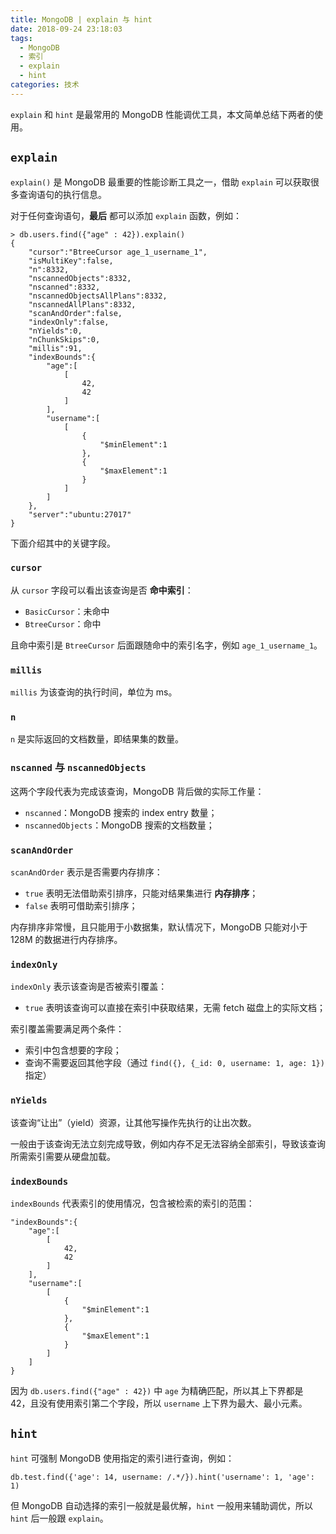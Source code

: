 ```yaml
---
title: MongoDB | explain 与 hint
date: 2018-09-24 23:18:03
tags:
  - MongoDB
  - 索引
  - explain
  - hint
categories: 技术
---
```


`explain` 和 `hint` 是最常用的 MongoDB 性能调优工具，本文简单总结下两者的使用。

## `explain`

`explain()` 是 MongoDB 最重要的性能诊断工具之一，借助 `explain` 可以获取很多查询语句的执行信息。

对于任何查询语句，**最后** 都可以添加 `explain` 函数，例如：

<!-- more -->

```
> db.users.find({"age" : 42}).explain()
{
    "cursor":"BtreeCursor age_1_username_1",
    "isMultiKey":false,
    "n":8332,
    "nscannedObjects":8332,
    "nscanned":8332,
    "nscannedObjectsAllPlans":8332,
    "nscannedAllPlans":8332,
    "scanAndOrder":false,
    "indexOnly":false,
    "nYields":0,
    "nChunkSkips":0,
    "millis":91,
    "indexBounds":{
        "age":[
            [
                42,
                42
            ]
        ],
        "username":[
            [
                {
                    "$minElement":1
                },
                {
                    "$maxElement":1
                }
            ]
        ]
    },
    "server":"ubuntu:27017"
}
```

下面介绍其中的关键字段。

### `cursor`

从 `cursor` 字段可以看出该查询是否 **命中索引**：

* `BasicCursor`：未命中
* `BtreeCursor`：命中

且命中索引是 `BtreeCursor` 后面跟随命中的索引名字，例如 `age_1_username_1`。

### `millis`

`millis` 为该查询的执行时间，单位为 ms。

### `n`

`n` 是实际返回的文档数量，即结果集的数量。

### `nscanned` 与 `nscannedObjects`

这两个字段代表为完成该查询，MongoDB 背后做的实际工作量：

* `nscanned`：MongoDB 搜索的 index entry 数量；
* `nscannedObjects`：MongoDB 搜索的文档数量；

### `scanAndOrder`

`scanAndOrder` 表示是否需要内存排序：

* `true` 表明无法借助索引排序，只能对结果集进行 **内存排序**；
* `false` 表明可借助索引排序；

内存排序非常慢，且只能用于小数据集，默认情况下，MongoDB 只能对小于 128M 的数据进行内存排序。

### `indexOnly`

`indexOnly` 表示该查询是否被索引覆盖：

* `true` 表明该查询可以直接在索引中获取结果，无需 fetch 磁盘上的实际文档；

索引覆盖需要满足两个条件：

* 索引中包含想要的字段；
* 查询不需要返回其他字段（通过 `find({}, {_id: 0, username: 1, age: 1})` 指定）

### `nYields`

该查询“让出”（yield）资源，让其他写操作先执行的让出次数。

一般由于该查询无法立刻完成导致，例如内存不足无法容纳全部索引，导致该查询所需索引需要从硬盘加载。

### `indexBounds`

`indexBounds` 代表索引的使用情况，包含被检索的索引的范围：

```
"indexBounds":{
    "age":[
        [
            42,
            42
        ]
    ],
    "username":[
        [
            {
                "$minElement":1
            },
            {
                "$maxElement":1
            }
        ]
    ]
}
```

因为 `db.users.find({"age" : 42})` 中 `age` 为精确匹配，所以其上下界都是 42，且没有使用索引第二个字段，所以 `username` 上下界为最大、最小元素。

## `hint`

`hint` 可强制 MongoDB 使用指定的索引进行查询，例如：

```
db.test.find({'age': 14, username: /.*/}).hint('username': 1, 'age': 1)
```

但 MongoDB 自动选择的索引一般就是最优解，`hint` 一般用来辅助调优，所以 `hint` 后一般跟 `explain`。
